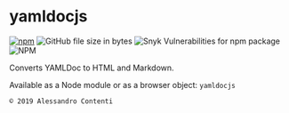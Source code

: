 # yamldocjs
[![npm](https://img.shields.io/npm/v/yamldocjs.svg)](https://www.npmjs.com/package/yamldocjs)
![GitHub file size in bytes](https://img.shields.io/github/size/acontenti/yamldocjs/src/index.js.svg)
![Snyk Vulnerabilities for npm package](https://img.shields.io/snyk/vulnerabilities/npm/yamldocjs.svg)
![NPM](https://img.shields.io/npm/l/yamldocjs.svg)

Converts YAMLDoc to HTML and Markdown.

Available as a Node module or as a browser object: `yamldocjs`

	© 2019 Alessandro Contenti
